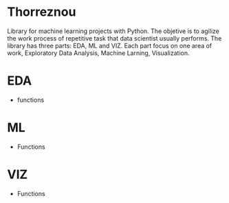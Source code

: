 # Thorreznou
Library for machine learning projects with Python. The objetive is to agilize the work process of repetitive task that data scientist usually performs. The library has three parts: EDA, ML and VIZ. Each part focus on one area of work, Exploratory Data Analysis, Machine Larning, Visualization.

# EDA

* functions

# ML

* Functions

# VIZ

* Functions
